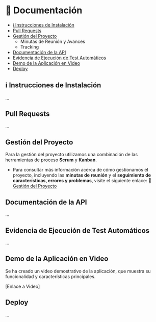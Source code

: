 # 📄 Documentación

  - [ℹ️ Instrucciones de Instalación](#ℹ️-instrucciones-de-instalación)
  - [Pull Requests](#pull-requests)
  - [Gestión del Proyecto](#gestión-del-proyecto)
    - Minutas de Reunión y Avances
    - Tracking
  - [Documentación de la API](#documentación-de-la-api)
  - [Evidencia de Ejecución de Test Automáticos](#evidencia-de-ejecución-de-test-automáticos)
  - [Demo de la Aplicación en Video](#demo-de-la-aplicación-en-video)
  - [Deploy](#deploy)

## ℹ️ Instrucciones de Instalación

...

## Pull Requests

...

## Gestión del Proyecto

Para la gestión del proyecto utilizamos una combinación de las herramientas de proceso **Scrum** y **Kanban**.
- Para consultar más información acerca de cómo gestionamos el proyecto, incluyendo las **minutas de reunión** y el **seguimiento de características, errores y problemas**, visite el siguiente enlace: 💼 [Gestión del Proyecto](https://github.com/AlejoRetamal/TP-DdeS/blob/4e0e5dbad287789c5afaac4118fc844918a57445/docs/gesti%C3%B3n%20del%20proyecto/README.md)

## Documentación de la API

...

## Evidencia de Ejecución de Test Automáticos

...

## Demo de la Aplicación en Video

Se ha creado un video demostrativo de la aplicación, que muestra su funcionalidad y características principales.

[Enlace a Video]

## Deploy

...
